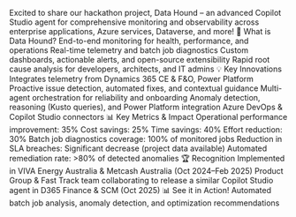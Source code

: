 Excited to share our hackathon project, Data Hound – an advanced Copilot Studio agent for comprehensive monitoring and observability across enterprise applications, Azure services, Dataverse, and more!
🐾 What is Data Hound?
End-to-end monitoring for health, performance, and operations
Real-time telemetry and batch job diagnostics
Custom dashboards, actionable alerts, and open-source extensibility
Rapid root cause analysis for developers, architects, and IT admins
💡 Key Innovations
Integrates telemetry from Dynamics 365 CE & F&O, Power Platform
Proactive issue detection, automated fixes, and contextual guidance
Multi-agent orchestration for reliability and onboarding
Anomaly detection, reasoning (Kusto queries), and Power Platform integration
Azure DevOps & Copilot Studio connectors
📊 Key Metrics & Impact
Operational performance improvement: 35%
Cost savings: 25%
Time savings: 40%
Effort reduction: 30%
Batch job diagnostics coverage: 100% of monitored jobs
Reduction in SLA breaches: Significant decrease (project data available)
Automated remediation rate: >80% of detected anomalies
🏆 Recognition
Implemented in VIVA Energy Australia & Metcash Australia (Oct 2024–Feb 2025)
Product Group & Fast Track team collaborating to release a similar Copilot Studio agent in D365 Finance & SCM (Oct 2025)
📊 See it in Action!
Automated batch job analysis, anomaly detection, and optimization recommendations
